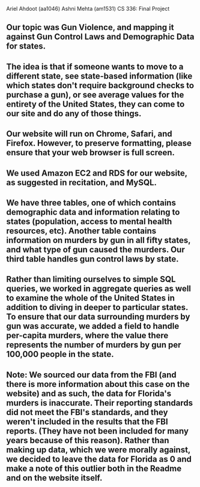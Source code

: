Ariel Ahdoot (aa1046)
Ashni Mehta (am1531)
CS 336: Final Project

Our topic was Gun Violence, and mapping it against Gun Control Laws and Demographic Data for states.
------
The idea is that if someone wants to move to a different state, see state-based information (like which states don't require background checks to purchase a gun), or see average values for the entirety of the United States, they can come to our site and do any of those things.
-----
Our website will run on Chrome, Safari, and Firefox.
However, to preserve formatting, please ensure that your web browser is full screen.
-----
We used Amazon EC2 and RDS for our website, as suggested in recitation, and MySQL.
-----
We have three tables, one of which contains demographic data and information relating to states (population, access to mental health resources, etc). Another table contains information on murders by gun in all fifty states, and what type of gun caused the murders. Our third table handles gun control laws by state.
-----
Rather than limiting ourselves to simple SQL queries, we worked in aggregate queries as well to examine the whole of the United States in addition to diving in deeper to particular states. To ensure that our data surrounding murders by gun was accurate, we added a field to handle per-capita murders, where the value there represents the number of murders by gun per 100,000 people in the state. 
-----
Note: We sourced our data from the FBI (and there is more information about this case on the website) and as such, the data for Florida's murders is inaccurate. Their reporting standards did not meet the FBI's standards, and they weren't included in the results that the FBI reports. (They have not been included for many years because of this reason). Rather than making up data, which we were morally against, we decided to leave the data for Florida as 0 and make a note of this outlier both in the Readme and on the website itself.
-----
